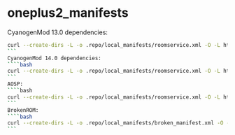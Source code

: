 # oneplus2_manifests

CyanogenMod 13.0 dependencies: 
````bash
curl --create-dirs -L -o .repo/local_manifests/roomservice.xml -O -L https://raw.githubusercontent.com/Seraph08/oneplus2_manifests/master/cm-13.0.xml
```
CyanogenMod 14.0 dependencies: 
````bash
curl --create-dirs -L -o .repo/local_manifests/roomservice.xml -O -L https://raw.githubusercontent.com/Seraph08/oneplus2_manifests/master/cm-14.0.xml
```
AOSP:
````bash
curl --create-dirs -L -o .repo/local_manifests/roomservice.xml -O -L https://raw.githubusercontent.com/Seraph08/oneplus2_manifests/master/aosp.xml
```
BrokenROM:
````bash
curl --create-dirs -L -o .repo/local_manifests/broken_manifest.xml -O -L https://raw.githubusercontent.com/Seraph08/oneplus2_manifests/master/broken_manifest.xml
```
